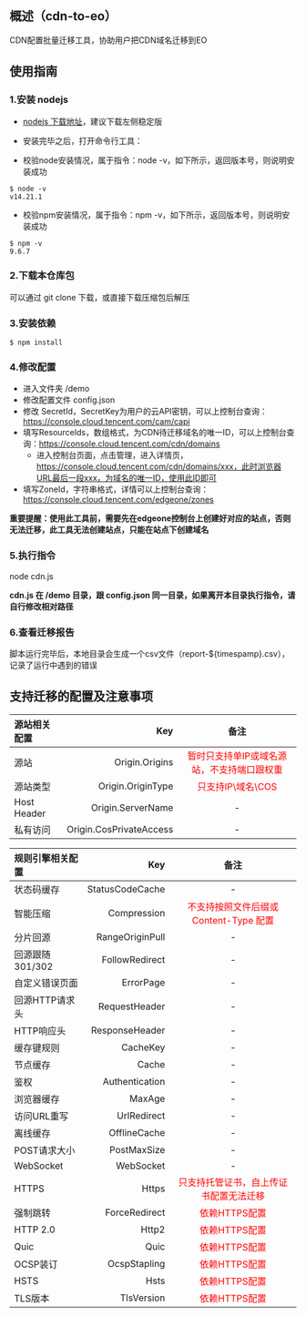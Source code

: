 ## 概述（cdn-to-eo）
CDN配置批量迁移工具，协助用户把CDN域名迁移到EO

## 使用指南

### 1.安装 nodejs
- [nodejs 下载地址](https://nodejs.org/en)，建议下载左侧稳定版

- 安装完毕之后，打开命令行工具：

- 校验node安装情况，属于指令：node -v，如下所示，返回版本号，则说明安装成功

``` 
$ node -v
v14.21.1
```

- 校验npm安装情况，属于指令：npm -v，如下所示，返回版本号，则说明安装成功

``` 
$ npm -v
9.6.7
```
### 2.下载本仓库包
可以通过 git clone 下载，或直接下载压缩包后解压
### 3.安装依赖
``` 
$ npm install
```
### 4.修改配置
- 进入文件夹 /demo
- 修改配置文件 config.json
- 修改 SecretId，SecretKey为用户的云API密钥，可以上控制台查询：https://console.cloud.tencent.com/cam/capi
- 填写ResourceIds，数组格式，为CDN待迁移域名的唯一ID，可以上控制台查询：https://console.cloud.tencent.com/cdn/domains
	- 进入控制台页面，点击管理，进入详情页，https://console.cloud.tencent.com/cdn/domains/xxx，此时浏览器URL最后一段xxx，为域名的唯一ID，使用此ID即可
- 填写ZoneId，字符串格式，详情可以上控制台查询：https://console.cloud.tencent.com/edgeone/zones

**重要提醒：使用此工具前，需要先在edgeone控制台上创建好对应的站点，否则无法迁移，此工具无法创建站点，只能在站点下创建域名**

### 5.执行指令
node cdn.js

**cdn.js 在 /demo 目录，跟 config.json 同一目录，如果离开本目录执行指令，请自行修改相对路径**

### 6.查看迁移报告
脚本运行完毕后，本地目录会生成一个csv文件（report-${timespamp}.csv），记录了运行中遇到的错误

## 支持迁移的配置及注意事项
| 源站相关配置 | Key | 备注 |
| :-----| ----: | :----: |
| 源站 | Origin.Origins | <font color=red>暂时只支持单IP或域名源站，不支持端口跟权重</font>  |
| 源站类型 | Origin.OriginType | <font color=red>只支持IP\域名\COS</font> |
| Host Header | Origin.ServerName | - |
| 私有访问 | Origin.CosPrivateAccess | - |


| 规则引擎相关配置 | Key | 备注 |
| :-----| ----: | :----: |
| 状态码缓存 | StatusCodeCache | - |
| 智能压缩 | Compression | <font color=red>不支持按照文件后缀或 Content-Type 配置</font> |
| 分片回源 | RangeOriginPull | - |
| 回源跟随301/302 | FollowRedirect | - |
| 自定义错误页面 | ErrorPage | - |
| 回源HTTP请求头 | RequestHeader | - |
| HTTP响应头 | ResponseHeader | - |
| 缓存键规则 | CacheKey | - |
| 节点缓存 | Cache | - |
| 鉴权 | Authentication | - |
| 浏览器缓存 | MaxAge | - |
| 访问URL重写 | UrlRedirect | - |
| 离线缓存 | OfflineCache | - |
| POST请求大小 | PostMaxSize | - |
| WebSocket | WebSocket | - |
| HTTPS | Https | <font color=red>只支持托管证书，自上传证书配置无法迁移</font> |
| 强制跳转 | ForceRedirect | <font color=red>依赖HTTPS配置</font> |
| HTTP 2.0 | Http2 | <font color=red>依赖HTTPS配置</font> |
| Quic | Quic | <font color=red>依赖HTTPS配置</font> |
| OCSP装订 | OcspStapling | <font color=red>依赖HTTPS配置</font> |
| HSTS | Hsts | <font color=red>依赖HTTPS配置</font> |
| TLS版本 | TlsVersion | <font color=red>依赖HTTPS配置</font> |


<!-- | 安全防护相关配置 | Key | 备注 |
| :-----| ----: | :----: |
| IP黑白名单 | IpFilter | <font color=red>EO 不支持按目录配置</font> |
| UA黑白名单 | UserAgentFilter | <font color=red>EO 不支持按目录配置</font> |
| 防盗链 | Referer | - | -->